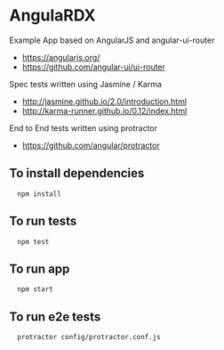 AngulaRDX
==========

Example App based on AngularJS and angular-ui-router
 * https://angularjs.org/
 * https://github.com/angular-ui/ui-router

Spec tests written using Jasmine / Karma
 * http://jasmine.github.io/2.0/introduction.html
 * http://karma-runner.github.io/0.12/index.html

End to End tests written using protractor
 * https://github.com/angular/protractor

To install dependencies
-----------------------
      npm install

To run tests
-----------------------

      npm test

To run app
-----------------------

      npm start

To run e2e tests
-----------------------

      protractor config/protractor.conf.js


